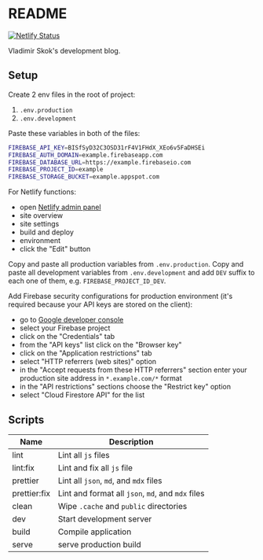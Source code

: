 # README

[![Netlify Status](https://api.netlify.com/api/v1/badges/fde8d2b7-db16-46c8-95f8-39f3ba641336/deploy-status)](https://app.netlify.com/sites/skok/deploys)

Vladimir Skok's development blog.

## Setup

Create 2 env files in the root of project:

1. `.env.production`
2. `.env.development`

Paste these variables in both of the files:

```sh
FIREBASE_API_KEY=BISfSyD32C3OSD31rF4V1FHdX_XEo6v5FaDHSEi
FIREBASE_AUTH_DOMAIN=example.firebaseapp.com
FIREBASE_DATABASE_URL=https://example.firebaseio.com
FIREBASE_PROJECT_ID=example
FIREBASE_STORAGE_BUCKET=example.appspot.com
```

For Netlify functions:

- open [Netlify admin panel](https://app.netlify.com/)
- site overview
- site settings
- build and deploy
- environment
- click the "Edit" button

Copy and paste all production variables from `.env.production`. Copy and paste all
development variables from `.env.development` and add `DEV` suffix to each one of
them, e.g. `FIREBASE_PROJECT_ID_DEV`.

Add Firebase security configurations for production environment (it's required because your API keys are stored on the client):

- go to [Google developer console](https://console.developers.google.com/apis)
- select your Firebase project
- click on the "Credentials" tab
- from the "API keys" list click on the "Browser key"
- click on the "Application restrictions" tab
- select "HTTP referrers (web sites)" option
- in the "Accept requests from these HTTP referrers" section enter your production site address in `*.example.com/*` format
- in the "API restrictions" sections choose the "Restrict key" option
- select "Cloud Firestore API" for the list

## Scripts

| Name         | Description                                       |
| ------------ | ------------------------------------------------- |
| lint         | Lint all `js` files                               |
| lint:fix     | Lint and fix all `js` file                        |
| prettier     | Lint all `json`, `md`, and `mdx` files            |
| prettier:fix | Lint and format all `json`, `md`, and `mdx` files |
| clean        | Wipe `.cache` and `public` directories            |
| dev          | Start development server                          |
| build        | Compile application                               |
| serve        | serve production build                            |
